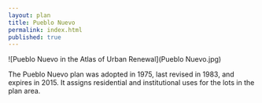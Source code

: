 ```yaml
---
layout: plan
title: Pueblo Nuevo
permalink: index.html
published: true
---
```


![Pueblo Nuevo in the Atlas of Urban Renewal](Pueblo Nuevo.jpg)

The Pueblo Nuevo plan was adopted in 1975, last revised in 1983, and expires in 2015. It assigns residential and institutional uses for the lots in the plan area.

